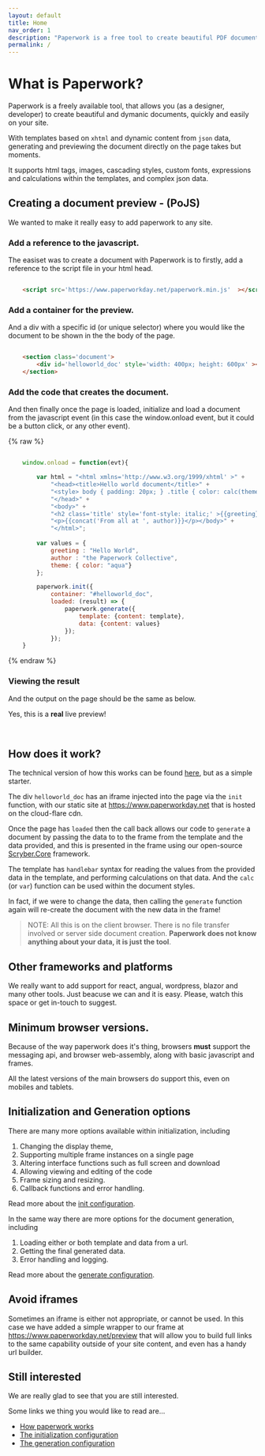 ```yaml
---
layout: default
title: Home
nav_order: 1
description: "Paperwork is a free tool to create beautiful PDF documents from html templates and formatted data."
permalink: /
---
```


# What is Paperwork?

Paperwork is a freely available tool, that allows you (as a designer, developer) to create beautiful and dymanic documents, quickly and easily on your site.

With templates based on `xhtml` and dynamic content from `json` data, generating and previewing the document directly on the page takes but moments.

It supports html tags, images, cascading styles, custom fonts, expressions and calculations within the templates, and complex json data.

## Creating a document preview - (PoJS)

We wanted to make it really easy to add paperwork to any site.

### Add a reference to the javascript.

The easiset was to create a document with Paperwork is to firstly, add a reference to the script file in your html head.

```html

    <script src='https://www.paperworkday.net/paperwork.min.js'  ></script>

```

### Add a container for the preview.

And a div with a specific id (or unique selector) where you would like the document to be shown in the the body of the page.

```html

    <section class='document'>
        <div id='helloworld_doc' style='width: 400px; height: 600px' ></div>
    </section>

```

### Add the code that creates the document.

And then finally once the page is loaded, initialize and load a document from the javascript event (in this case the window.onload event, but it could be a button click, or any other event).

{% raw %}
```javascript

    window.onload = function(evt){

        var html = "<html xmlns='http://www.w3.org/1999/xhtml' >" + 
            "<head><title>Hello world document</title>" +
            "<style> body { padding: 20px; } .title { color: calc(theme.color);} </style>" + 
            "</head>" + 
            "<body>" +
            "<h2 class='title' style='font-style: italic;' >{{greeting}}</h2>" + 
            "<p>{{concat('From all at ', author)}}</p></body>" + 
            "</html>";
        
        var values = { 
            greeting : "Hello World", 
            author : "the Paperwork Collective",
            theme: { color: "aqua"} 
        };

        paperwork.init({
            container: "#helloworld_doc",
            loaded: (result) => {
                paperwork.generate({
                    template: {content: template},
                    data: {content: values}
                });
            });
    }

```
{% endraw %}

### Viewing the result

And the output on the page should be the same as below.

Yes, this is a **real** live preview!


<div id='first-sample-container' class='document-container' data-pw-ui="Default" data-pw-template="_samples/helloworld/helloworld.html" data-pw-json="_samples/helloworld/helloworld.json"></div>

<p>&nbsp;</p>

## How does it work?

The technical version of how this works can be found <a href='/docs/framemechanism' >here</a>, but as a simple starter.

The div `helloworld_doc` has an iframe injected into the page via the `init` function, with our static site at https://www.paperworkday.net that is hosted on the cloud-flare cdn.

Once the page has `loaded` then the call back allows our code to `generate` a document by passing the data to to the frame from the template and the data provided, and this is presented in the frame using our open-source <a href='https://github.com/richard-scryber/scryber.core' >Scryber.Core</a> framework.

The template has `handlebar` syntax for reading the values from the provided data in the template, and performing calculations on that data. And the `calc` (or `var`) function can be used within the document styles.

In fact, if we were to change the data, then calling the `generate` function again will re-create the document with the new data in the frame!

> NOTE: All this is on the client browser. 
> There is no file transfer involved or server side document creation. 
> **Paperwork does not know anything about your data, it is just the tool**.

## Other frameworks and platforms

We really want to add support for react, angual, wordpress, blazor and many other tools. Just beacuse we can and it is easy. Please, watch this space or get in-touch to suggest.

## Minimum browser versions.

Because of the way paperwork does it's thing, browsers **must** support the messaging api, and browser web-assembly, along with basic javascript and frames. 

All the latest versions of the main browsers do support this, even on mobiles and tablets.

## Initialization and Generation options

There are many more options available within initialization, including 

1. Changing the display theme,
2. Supporting multiple frame instances on a single page
3. Altering interface functions such as full screen and download
4. Allowing viewing and editing of the code
5. Frame sizing and resizing.
6. Callback functions and error handling.

Read more about the <a href='/docs/initconfig' >init configuration</a>.

In the same way there are more options for the document generation, including

1. Loading either or both template and data from a url.
2. Getting the final generated data.
3. Error handling and logging.

Read more about the <a href='/docs/genconfig' >generate configuration</a>.


## Avoid iframes

Sometimes an iframe is either not appropriate, or cannot be used. In this case we have added a simple wrapper to our frame at <a href='https://www.paperworkday.net/preview?builder=true'>https://www.paperworkday.net/preview</a> 
that will allow you to build full links to the same capability outside of your site content, and even has a handy url builder.

## Still interested

We are really glad to see that you are still interested.

Some links we thing you would like to read are...

 - <a href='/docs/framemechanism' >How paperwork works</a>
 - <a href='/docs/initconfig' >The initialization configuration</a>
 - <a href='/docs/genconfig' >The generation configuration</a>
